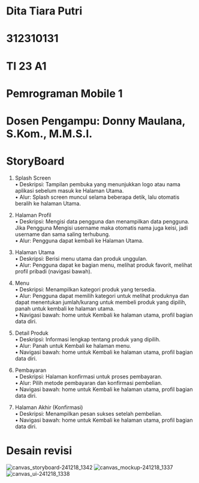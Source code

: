 # Dita Tiara Putri   
# 312310131   
# TI 23 A1   
# Pemrograman Mobile 1   
# Dosen Pengampu: Donny Maulana, S.Kom., M.M.S.I.   

# StoryBoard
1.	Splash Screen  
•	Deskripsi: Tampilan pembuka yang menunjukkan logo atau nama aplikasi sebelum masuk ke Halaman Utama.  
•	Alur: Splash screen muncul selama beberapa detik, lalu otomatis beralih ke halaman Utama. 

2.	Halaman Profil  
•	Deskripsi: Mengisi data pengguna dan menampilkan data pengguna.  
             Jika Pengguna Mengisi username maka otomatis nama juga keisi, jadi username dan sama saling terhubung.  
•	Alur: Pengguna dapat kembali ke Halaman Utama.  

4.	Halaman Utama  
•	Deskripsi: Berisi menu utama dan produk unggulan.  
•	Alur: Pengguna dapat ke bagian menu, melihat produk favorit, melihat profil pribadi (navigasi bawah).  

5.	Menu  
•	Deskripsi: Menampilkan kategori produk yang tersedia.  
•	Alur: Pengguna dapat memilih kategori untuk melihat produknya dan dapat menentukan jumlah/kurang untuk membeli produk yang dipilih, panah untuk kembali ke halaman utama.  
•	Navigasi bawah: home untuk Kembali ke halaman utama, profil bagian data diri.  

6.	Detail Produk  
•	Deskripsi: Informasi lengkap tentang produk yang dipilih.  
•	Alur: Panah untuk Kembali ke halaman menu.  
•	Navigasi bawah: home untuk Kembali ke halaman utama, profil bagian data diri.  

7.	Pembayaran  
•	Deskripsi: Halaman konfirmasi untuk proses pembayaran.  
•	Alur: Pilih metode pembayaran dan konfirmasi pembelian.  
•	Navigasi bawah: home untuk Kembali ke halaman utama, profil bagian data diri.  

8.	Halaman Akhir (Konfirmasi)  
•	Deskripsi: Menampilkan pesan sukses setelah pembelian.  
•	Navigasi bawah: home untuk Kembali ke halaman utama, profil bagian data diri.

# Desain revisi


![canvas_storyboard-241218_1342](https://github.com/user-attachments/assets/01d883b2-e7e2-4450-8e9d-418c35708a65)
![canvas_mockup-241218_1337](https://github.com/user-attachments/assets/4d3a6655-4b86-4554-a78b-d80bb64e7448)
![canvas_ui-241218_1338](https://github.com/user-attachments/assets/27b2ae6b-0f04-4eb8-bb79-659f363ae32e)

